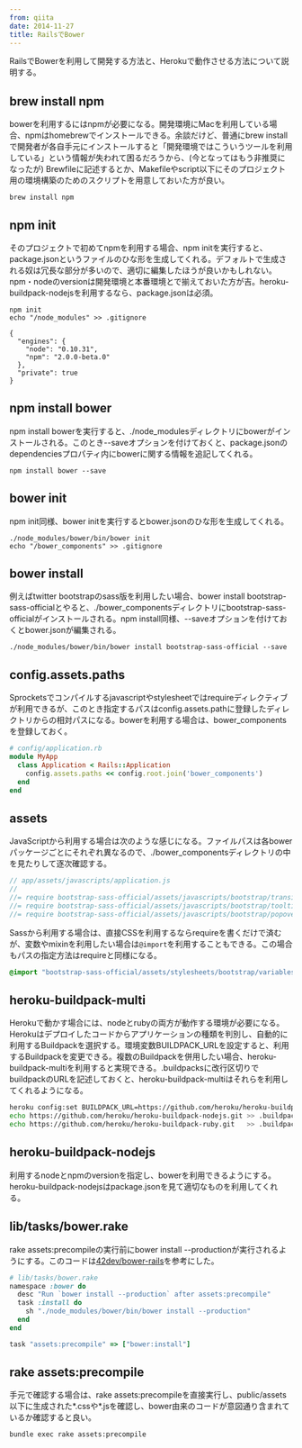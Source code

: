 ```yaml
---
from: qiita
date: 2014-11-27
title: RailsでBower
---
```


RailsでBowerを利用して開発する方法と、Herokuで動作させる方法について説明する。

## brew install npm
bowerを利用するにはnpmが必要になる。開発環境にMacを利用している場合、npmはhomebrewでインストールできる。余談だけど、普通にbrew installで開発者が各自手元にインストールすると「開発環境ではこういうツールを利用している」という情報が失われて困るだろうから、(今となってはもう非推奨になったが) Brewfileに記述するとか、Makefileやscript以下にそのプロジェクト用の環境構築のためのスクリプトを用意しておいた方が良い。

```
brew install npm
```

## npm init
そのプロジェクトで初めてnpmを利用する場合、npm initを実行すると、package.jsonというファイルのひな形を生成してくれる。デフォルトで生成される奴は冗長な部分が多いので、適切に編集したほうが良いかもしれない。npm・nodeのversionは開発環境と本番環境とで揃えておいた方が吉。heroku-buildpack-nodejsを利用するなら、package.jsonは必須。

```
npm init
echo "/node_modules" >> .gitignore
```

```
{
  "engines": {
    "node": "0.10.31",
    "npm": "2.0.0-beta.0"
  },
  "private": true
}
```

## npm install bower
npm install bowerを実行すると、./node_modulesディレクトリにbowerがインストールされる。このとき--saveオプションを付けておくと、package.jsonのdependenciesプロパティ内にbowerに関する情報を追記してくれる。

```
npm install bower --save
```

## bower init
npm init同様、bower initを実行するとbower.jsonのひな形を生成してくれる。

```
./node_modules/bower/bin/bower init
echo "/bower_components" >> .gitignore
```

## bower install
例えばtwitter bootstrapのsass版を利用したい場合、bower install bootstrap-sass-officialとやると、./bower_componentsディレクトリにbootstrap-sass-officialがインストールされる。npm install同様、--saveオプションを付けておくとbower.jsonが編集される。

```
./node_modules/bower/bin/bower install bootstrap-sass-official --save
```

## config.assets.paths
Sprocketsでコンパイルするjavascriptやstylesheetではrequireディレクティブが利用できるが、このとき指定するパスはconfig.assets.pathに登録したディレクトリからの相対パスになる。bowerを利用する場合は、bower_componentsを登録しておく。

```rb
# config/application.rb
module MyApp
  class Application < Rails::Application
    config.assets.paths << config.root.join('bower_components')
  end
end
```

## assets
JavaScriptから利用する場合は次のような感じになる。ファイルパスは各bowerパッケージごとにそれぞれ異なるので、./bower_componentsディレクトリの中を見たりして逐次確認する。

```js
// app/assets/javascripts/application.js
//
//= require bootstrap-sass-official/assets/javascripts/bootstrap/transition
//= require bootstrap-sass-official/assets/javascripts/bootstrap/tooltip
//= require bootstrap-sass-official/assets/javascripts/bootstrap/popover
```

Sassから利用する場合は、直接CSSを利用するならrequireを書くだけで済むが、変数やmixinを利用したい場合は`@import`を利用することもできる。この場合もパスの指定方法はrequireと同様になる。

```scss
@import "bootstrap-sass-official/assets/stylesheets/bootstrap/variables";
```

## heroku-buildpack-multi
Herokuで動かす場合には、nodeとrubyの両方が動作する環境が必要になる。Herokuはデプロイしたコードからアプリケーションの種類を判別し、自動的に利用するBuildpackを選択する。環境変数BUILDPACK_URLを設定すると、利用するBuildpackを変更できる。複数のBuildpackを併用したい場合、heroku-buildpack-multiを利用すると実現できる。.buildpacksに改行区切りでbuildpackのURLを記述しておくと、heroku-buildpack-multiはそれらを利用してくれるようになる。

```sh
heroku config:set BUILDPACK_URL=https://github.com/heroku/heroku-buildpack-multi.git
echo https://github.com/heroku/heroku-buildpack-nodejs.git >> .buildpacks
echo https://github.com/heroku/heroku-buildpack-ruby.git   >> .buildpacks
```

## heroku-buildpack-nodejs
利用するnodeとnpmのversionを指定し、bowerを利用できるようにする。heroku-buildpack-nodejsはpackage.jsonを見て適切なものを利用してくれる。

## lib/tasks/bower.rake
rake assets:precompileの実行前にbower install --productionが実行されるようにする。このコードは[42dev/bower-rails](https://github.com/42dev/bower-rails/blob/master/lib/tasks/bower.rake)を参考にした。

```rb
# lib/tasks/bower.rake
namespace :bower do
  desc "Run `bower install --production` after assets:precompile"
  task :install do
    sh "./node_modules/bower/bin/bower install --production"
  end
end

task "assets:precompile" => ["bower:install"]
```

## rake assets:precompile
手元で確認する場合は、rake assets:precompileを直接実行し、public/assets以下に生成された*.cssや*.jsを確認し、bower由来のコードが意図通り含まれているか確認すると良い。

```
bundle exec rake assets:precompile
```
